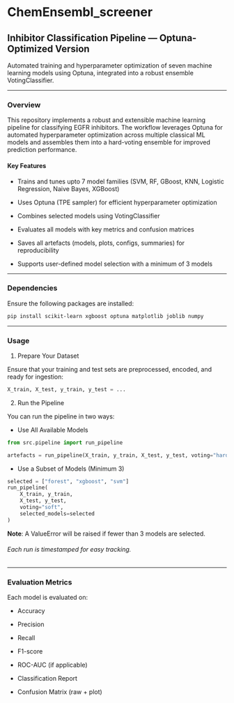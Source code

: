 # ChemEnsembl_screener
## Inhibitor Classification Pipeline — Optuna-Optimized Version
Automated training and hyperparameter optimization of seven machine learning models using Optuna, integrated into a robust ensemble VotingClassifier.
_________________________________________________________________________________________________________________________________________________________

### Overview
This repository implements a robust and extensible machine learning pipeline for classifying EGFR inhibitors. The workflow leverages Optuna for automated hyperparameter optimization across multiple classical ML models and assembles them into a hard-voting ensemble for improved prediction performance.

#### Key Features

- Trains and tunes upto 7 model families (SVM, RF, GBoost, KNN, Logistic Regression, Naive Bayes, XGBoost)

- Uses Optuna (TPE sampler) for efficient hyperparameter optimization

- Combines selected models using VotingClassifier

- Evaluates all models with key metrics and confusion matrices

- Saves all artefacts (models, plots, configs, summaries) for reproducibility

- Supports user-defined model selection with a minimum of 3 models


_______________________________________________________________________

### Dependencies

Ensure the following packages are installed:
```bash
pip install scikit-learn xgboost optuna matplotlib joblib numpy
```
_______________________________________________________________________

### Usage
1. Prepare Your Dataset

Ensure that your training and test sets are preprocessed, encoded, and ready for ingestion:
```python
X_train, X_test, y_train, y_test = ...
```

2. Run the Pipeline

You can run the pipeline in two ways:
- Use All Available Models
 ```python
from src.pipeline import run_pipeline

artefacts = run_pipeline(X_train, y_train, X_test, y_test, voting="hard")
```
- Use a Subset of Models (Minimum 3)
```python
selected = ["forest", "xgboost", "svm"]
run_pipeline(
    X_train, y_train,
    X_test, y_test,
    voting="soft",
    selected_models=selected
)
```
**Note**: A ValueError will be raised if fewer than 3 models are selected. 

###### Each run is timestamped for easy tracking.

__________________________________________________________________________________________

### Evaluation Metrics

Each model is evaluated on:

-    Accuracy

-    Precision

-    Recall

-    F1-score

-    ROC-AUC (if applicable)

-    Classification Report

-    Confusion Matrix (raw + plot)
